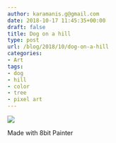 ```yaml
---
author: karamanis.g@gmail.com
date: 2018-10-17 11:45:35+00:00
draft: false
title: Dog on a hill
type: post
url: /blog/2018/10/dog-on-a-hill
categories:
- Art
tags:
- dog
- hill
- color
- tree
- pixel art
---
```


![](/images/2018-10-17-201810dog-on-a-hill/2CDA50EA-A59E-4615-A63E-94A36B50AC2D.full.JPG)

  



Made with 8bit Painter

